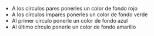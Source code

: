 
* A los círculos pares ponerles un color de fondo rojo
* A los círculos impares ponerles un color de fondo verde
* Al primer círculo ponerle un color de fondo azul
* Al último círculo ponerle un color de fondo amarillo